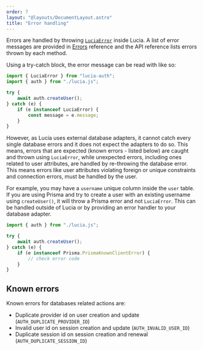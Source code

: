 ```yaml
---
order: 7
layout: "@layouts/DocumentLayout.astro"
title: "Error handling"
---
```


Errors are handled by throwing [`LuciaError`](/reference/types/lucia-types#luciaerror) inside Lucia. A list of error messages are provided in [Errors](/reference/types/errors) reference and the API reference lists errors thrown by each method.

Using a try-catch block, the error message can be read with like so:

```ts
import { LuciaError } from "lucia-auth";
import { auth } from "./lucia.js";

try {
	await auth.createUser();
} catch (e) {
	if (e instanceof LuciaError) {
		const message = e.message;
	}
}
```

However, as Lucia uses external database adapters, it cannot catch every single database errors and it does not expect the adapters to do so. This means, errors that are expected (known errors - listed below) are caught and thrown using `LuciaError`, while unexpected errors, including ones related to user attributes, are handled by re-throwing the database error. This means errors like user attributes violating foreign or unique constraints and connection errors, must be handled by the user.

For example, you may have a `username` unique column inside the `user` table. If you are using Prisma and try to create a user with an existing username using `createUser()`, it will throw a Prisma error and not `LuciaError`. This can be handled outside of Lucia or by providing an error handler to your database adapter.

```ts
import { auth } from "./lucia.js";

try {
	await auth.createUser();
} catch (e) {
	if (e instanceof Prisma.PrismaKnownClientError) {
		// check error code
	}
}
```

## Known errors

Known errors for databases related actions are:

- Duplicate provider id on user creation and update (`AUTH_DUPLICATE_PROVIDER_ID`)
- Invalid user id on session creation and update (`AUTH_INVALID_USER_ID`)
- Duplicate session id on session creation and renewal (`AUTH_DUPLICATE_SESSION_ID`)
